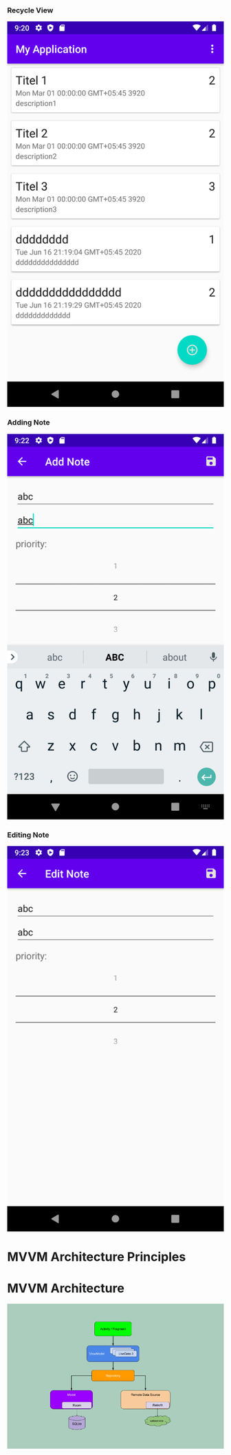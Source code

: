 ### Recycle View
![](recycleview.png)
### Adding Note
![](addnote.png)
### Editing Note
![](editnote.png)

# MVVM Architecture Principles


# MVVM Architecture
![](images/mvvm.png)
